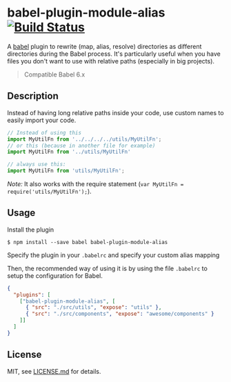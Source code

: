 # babel-plugin-module-alias [![Build Status](https://travis-ci.org/tleunen/babel-plugin-module-alias.svg?branch=master)](https://travis-ci.org/tleunen/babel-plugin-module-alias)

A [babel](http://babeljs.io) plugin to rewrite (map, alias, resolve) directories as different directories during the Babel process. It's particularly useful when you have files you don't want to use with relative paths (especially in big projects).

> Compatible Babel 6.x

## Description

Instead of having long relative paths inside your code, use custom names to easily import your code.

```js
// Instead of using this
import MyUtilFn from '../../../../utils/MyUtilFn';
// or this (because in another file for example)
import MyUtilFn from '../utils/MyUtilFn'

// always use this:
import MyUtilFn from 'utils/MyUtilFn';
```

_Note:_ It also works with the require statement (`var MyUtilFn = require('utils/MyUtilFn');`).

## Usage

Install the plugin

```
$ npm install --save babel babel-plugin-module-alias
```

Specify the plugin in your `.babelrc` and specify your custom alias mapping

Then, the recommended way of using it is by using the file `.babelrc` to setup the configuration for Babel.
```json
{
  "plugins": [
    ["babel-plugin-module-alias", [
      { "src": "./src/utils", "expose": "utils" },
      { "src": "./src/components", "expose": "awesome/components" }
    ]]
  ]
}
```

## License

MIT, see [LICENSE.md](/LICENSE.md) for details.
